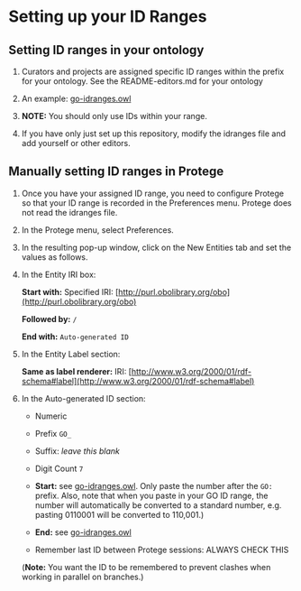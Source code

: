 # Setting up your ID Ranges

## Setting ID ranges in your ontology

1. Curators and projects are assigned specific ID ranges within the prefix for your ontology. See the README-editors.md for your ontology

2. An example: [go-idranges.owl](https://github.com/geneontology/go-ontology/blob/master/src/ontology/go-idranges.owl)

3. **NOTE:** You should only use IDs within your range.

4. If you have only just set up this repository, modify the idranges file and add yourself or other editors.

## Manually setting ID ranges in Protege

1. Once you have your assigned ID range, you need to configure Protege so that your ID range is recorded in the Preferences menu. Protege does not read the idranges file.

2. In the Protege menu, select Preferences.

3. In the resulting pop-up window, click on the New Entities tab and set the values as follows.

4. In the Entity IRI box:

   **Start with:** Specified IRI: [http://purl.obolibrary.org/obo](http://purl.obolibrary.org/obo)

   **Followed by:** `/`

   **End with:** `Auto-generated ID`

5. In the Entity Label section:

   **Same as label renderer:** IRI: [http://www.w3.org/2000/01/rdf-schema#label](http://www.w3.org/2000/01/rdf-schema#label)

6. In the Auto-generated ID section:

   - Numeric

   - Prefix `GO_`

   - Suffix: _leave this blank_

   - Digit Count `7`

   - **Start:** see [go-idranges.owl](https://github.com/geneontology/go-ontology/blob/master/src/ontology/go-idranges.owl). Only paste the number after the `GO:` prefix. Also, note that when you paste in your GO ID range, the number will automatically be converted to a standard number, e.g. pasting 0110001 will be converted to 110,001.)

   - **End:** see [go-idranges.owl](https://github.com/geneontology/go-ontology/blob/master/src/ontology/go-idranges.owl)

   - Remember last ID between Protege sessions: ALWAYS CHECK THIS

   (**Note:** You want the ID to be remembered to prevent clashes when working in parallel on branches.)
